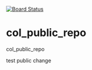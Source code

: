 [![Board Status](https://dev.azure.com/pwn2own0456/8fc38019-4ecd-424e-8d05-034d754aa5e9/c4f4c935-e919-4291-81d8-dd0f3118881a/_apis/work/boardbadge/5555ca05-0590-495a-9f5c-de69509cdf5c)](https://dev.azure.com/pwn2own0456/8fc38019-4ecd-424e-8d05-034d754aa5e9/_boards/board/t/c4f4c935-e919-4291-81d8-dd0f3118881a/Microsoft.RequirementCategory)
# col_public_repo
col_public_repo

test public change
